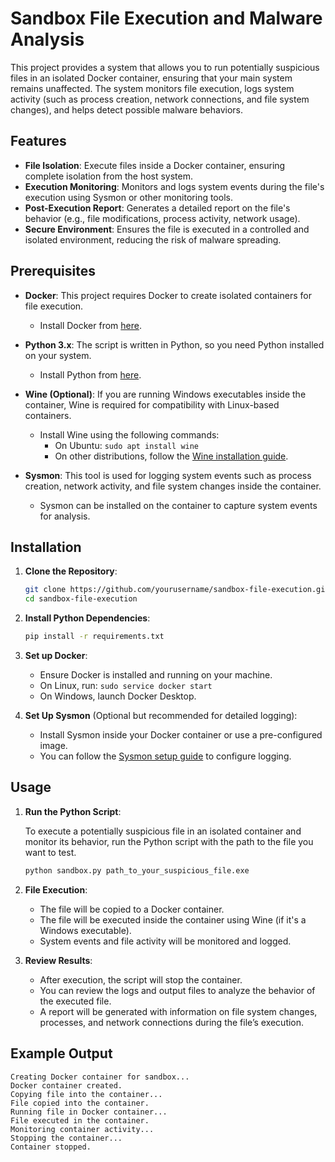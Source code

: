 
# Sandbox File Execution and Malware Analysis

This project provides a system that allows you to run potentially suspicious files in an isolated Docker container, ensuring that your main system remains unaffected. The system monitors file execution, logs system activity (such as process creation, network connections, and file system changes), and helps detect possible malware behaviors.

## Features
- **File Isolation**: Execute files inside a Docker container, ensuring complete isolation from the host system.
- **Execution Monitoring**: Monitors and logs system events during the file's execution using Sysmon or other monitoring tools.
- **Post-Execution Report**: Generates a detailed report on the file's behavior (e.g., file modifications, process activity, network usage).
- **Secure Environment**: Ensures the file is executed in a controlled and isolated environment, reducing the risk of malware spreading.

## Prerequisites

- **Docker**: This project requires Docker to create isolated containers for file execution.
  - Install Docker from [here](https://docs.docker.com/get-docker/).
  
- **Python 3.x**: The script is written in Python, so you need Python installed on your system.
  - Install Python from [here](https://www.python.org/downloads/).

- **Wine (Optional)**: If you are running Windows executables inside the container, Wine is required for compatibility with Linux-based containers.
  - Install Wine using the following commands:
    - On Ubuntu: `sudo apt install wine`
    - On other distributions, follow the [Wine installation guide](https://wiki.winehq.org/Download).

- **Sysmon**: This tool is used for logging system events such as process creation, network activity, and file system changes inside the container.
  - Sysmon can be installed on the container to capture system events for analysis.

## Installation

1. **Clone the Repository**:

    ```bash
    git clone https://github.com/yourusername/sandbox-file-execution.git
    cd sandbox-file-execution
    ```

2. **Install Python Dependencies**:

    ```bash
    pip install -r requirements.txt
    ```

3. **Set up Docker**:
    - Ensure Docker is installed and running on your machine.
    - On Linux, run: `sudo service docker start`
    - On Windows, launch Docker Desktop.

4. **Set Up Sysmon** (Optional but recommended for detailed logging):
    - Install Sysmon inside your Docker container or use a pre-configured image.
    - You can follow the [Sysmon setup guide](https://github.com/SwiftOnSecurity/sysmon-config) to configure logging.

## Usage

1. **Run the Python Script**:

    To execute a potentially suspicious file in an isolated container and monitor its behavior, run the Python script with the path to the file you want to test.

    ```bash
    python sandbox.py path_to_your_suspicious_file.exe
    ```

2. **File Execution**:
    - The file will be copied to a Docker container.
    - The file will be executed inside the container using Wine (if it's a Windows executable).
    - System events and file activity will be monitored and logged.

3. **Review Results**:
    - After execution, the script will stop the container.
    - You can review the logs and output files to analyze the behavior of the executed file.
    - A report will be generated with information on file system changes, processes, and network connections during the file’s execution.

## Example Output

```plaintext
Creating Docker container for sandbox...
Docker container created.
Copying file into the container...
File copied into the container.
Running file in Docker container...
File executed in the container.
Monitoring container activity...
Stopping the container...
Container stopped.
